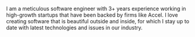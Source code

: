 I am a meticulous software engineer with 3+ years experience working in high-growth startups that have been backed by firms like Accel. I love creating software that is beautiful outside and inside, for which I stay up to date with latest technologies and issues in our industry.
